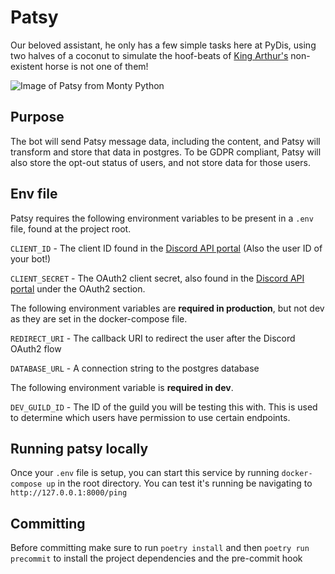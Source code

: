 # Patsy
Our beloved assistant, he only has a few simple tasks here at PyDis, using two halves of a coconut to simulate the hoof-beats of [King Arthur's](https://github.com/python-discord/king-arthur) non-existent horse is not one of them!

![Image of Patsy from Monty Python](https://upload.wikimedia.org/wikipedia/en/thumb/6/6a/Patsy%2C_Monty_Python_and_the_Holy_Grail.jpeg/220px-Patsy%2C_Monty_Python_and_the_Holy_Grail.jpeg)

## Purpose
The bot will send Patsy message data, including the content, and Patsy will transform and store that data in postgres. To be GDPR compliant, Patsy will also store the opt-out status of users, and not store data for those users.

## Env file
Patsy requires the following environment variables to be present in a `.env` file, found at the project root.

`CLIENT_ID` - The client ID found in the [Discord API portal](https://discord.com/developers/applications) (Also the user ID of your bot!)

`CLIENT_SECRET` - The OAuth2 client secret, also found in the [Discord API portal](https://discord.com/developers/applications) under the OAuth2 section.

The following environment variables are **required in production**, but not dev as they are set in the docker-compose file.

`REDIRECT_URI` - The callback URI to redirect the user after the Discord OAuth2 flow

`DATABASE_URL` - A connection string to the postgres database

The following environment variable is **required in dev**.

`DEV_GUILD_ID` - The ID of the guild you will be testing this with. This is used to determine which users have permission to use certain endpoints.

## Running patsy locally
Once your `.env` file is setup, you can start this service by running `docker-compose up` in the root directory.
You can test it's running be navigating to `http://127.0.0.1:8000/ping`

## Committing
Before committing make sure to run `poetry install` and then `poetry run precommit` to install the project dependencies and the pre-commit hook
